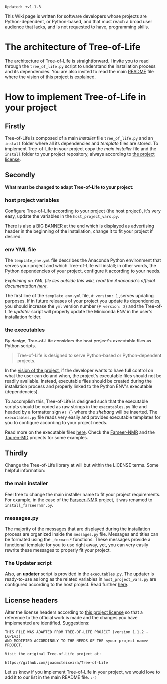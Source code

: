 ```
Updated: +v1.1.3
```

This Wiki page is written for software developers whose projects are Python-dependent, or Python-based, and that must reach a broad user audience that lacks, and is not requested to have, programming skills.

# The architecture of Tree-of-Life

The architecture of Tree-of-Life is straightforward. I invite you to read through the `tree_of_life.py` script to understand the installation process and its dependencies. You are also invited to read the main [README](https://github.com/joaomcteixeira/Tree-of-Life/blob/master/README.md) file where the vision of this project is explained.

# How to implement Tree-of-Life in your project

## Firstly

Tree-of-Life is composed of a main _installer_ file `tree_of_life.py` and an `install` folder where all its dependencies and _template_ files are stored. To implement Tree-of-Life in your project copy the _main installer_ file and the `install` folder to your project repository, always according to [the project license](https://github.com/joaomcteixeira/Tree-of-Life/blob/master/LICENSE).

## Secondly

**What must be changed to adapt Tree-of-Life to your project:**

### host project variables

Configure Tree-of-Life according to your project (the host project), it's very easy, update the variables in the `host_project_vars.py`.

There is also a BIG BANNER at the end which is displayed as advertising header in the beginning of the installation, change it to fit your project if desired.

### env YML file

The `template_env.yml` file describes the Anaconda Python environment that serves your project and which Tree-of-Life will install; in other words, the Python dependencies of your project, configure it according to your needs.

_Explaining an YML file lies outside this wiki, read the Anaconda's official documentation [here](https://conda.io/docs/user-guide/tasks/manage-environments.html)._

The first line of the `template_env.yml` file, `# version: 1` ,serves updating purposes. If in future releases of your project you update its dependencies, you should increase the `yml` version number (`# version: 2`) and the Tree-of-Life _updater_ script will properly update the Miniconda ENV in the user's installation folder.

### the executables

By design, Tree-of-Life considers the host project's executable files as Python scripts. 

> Tree-of-Life is designed to serve Python-based or Python-dependent projects.

In the [vision of the project](https://github.com/joaomcteixeira/Tree-of-Life/blob/master/VISION.md), if the developer wants to have full control on what the user can do and when, the project's executable files should not be readily available. Instead, executable files should be created during the installation process and properly linked to the Python ENV's executable (dependencies).

To accomplish this, Tree-of-Life is designed such that the executable scripts should be coded as raw strings in the `executables.py` file and headed by a formatter sign `#! {}` where the _shebang_ will be inserted. The `executables.py` file reads very easily and provides executable templates for you to configure according to your project needs.

Read more on the executable files [here](https://github.com/joaomcteixeira/Tree-of-Life/wiki/Workflow#the-executable-files). Check the [Farseer-NMR](https://github.com/Farseer-NMR/FarSeer-NMR/blob/master/install/executables.py) and the [Tauren-MD](https://github.com/joaomcteixeira/Tauren-MD/blob/master/install/executables.py) projects for some examples.

## Thirdly

Change the Tree-of-Life library at will but within the LICENSE terms. Some helpful information:

### the main installer

Feel free to change the main installer name to fit your project requirements. For example, in the case of the [Farseer-NMR](https://github.com/Farseer-NMR/FarSeer-NMR) project, it was renamed to `install_farseernmr.py`.

### messages.py

The majority of the messages that are displayed during the installation process are organized inside the `messages.py` file. Messages and titles can be formated using the `_formats*` functions. These messages provide a functional template for you to use right away, yet, you can very easily rewrite these messages to properly fit your project.

### The Updater script

Also, an **updater** script is provided in the `executables.py`. The updater is ready-to-use as long as the related variables in `host_project_vars.py` are configured according to the host project. Read further [here](https://github.com/joaomcteixeira/Tree-of-Life/wiki/Workflow#updater).

## License headers

Alter the license headers according to [this project license](https://github.com/joaomcteixeira/Tree-of-Life/blob/master/LICENSE) so that a reference to the official work is made and the changes you have implemented are identified. Suggestions:

```
THIS FILE WAS ADAPTED FROM TREE-OF-LIFE PROJECT (version 1.1.2 - LGPLv3)
AND MODIFIED ACCORDINGLY TO THE NEEDS OF THE <your project name> PROJECT.

Visit the original Tree-of-Life project at:

https://github.com/joaomcteixeira/Tree-of-Life
```

Let us know if you implement Tree-of-Life in your project, we would love to add it to our list in the main README file. `:-)`
